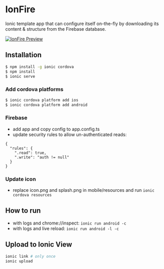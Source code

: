 # IonFire

Ionic template app that can configure itself on-the-fly by downloading its content & structure from the Firebase database.

[![IonFire Preview](https://s3-eu-west-1.amazonaws.com/fweb-public/ionfire-video-preview.png)](https://youtu.be/hbPHGyG8GZY)

## Installation

```bash
$ npm install -g ionic cordova
$ npm install
$ ionic serve
```

### Add cordova platforms

```bash
$ ionic cordova platform add ios
$ ionic cordova platform add android
```

### Firebase

- add app and copy config to app.config.ts
- update security rules to allow un-authenticated reads:
```
{
  "rules": {
    ".read": true,
    ".write": "auth != null"
  }
}
```

### Update icon

- replace icon.png and splash.png in mobile/resources and run `ionic cordova resources`

## How to run

- with logs and chrome://inspect: `ionic run android -c`
- with logs and live reload: `ionic run android -l -c`

## Upload to Ionic View

```bash
ionic link # only once
ionic upload
```
